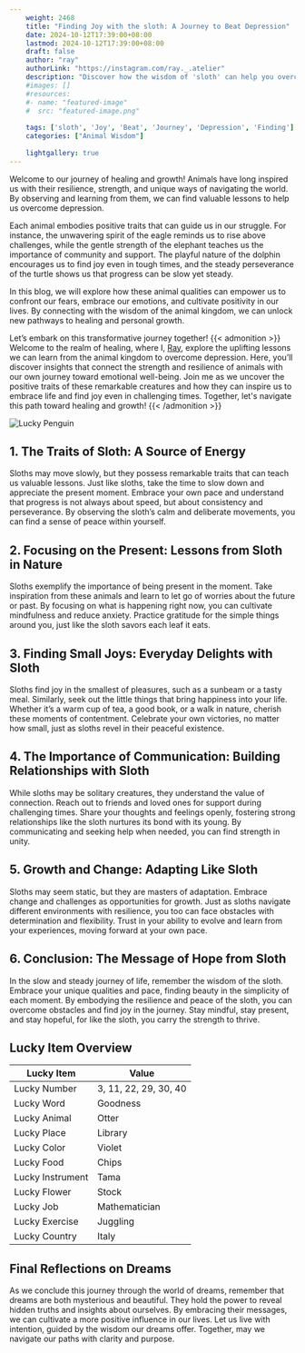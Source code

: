 ```yaml
---
    weight: 2468
    title: "Finding Joy with the sloth: A Journey to Beat Depression"  # Assuming 'title' column exists
    date: 2024-10-12T17:39:00+08:00
    lastmod: 2024-10-12T17:39:00+08:00
    draft: false
    author: "ray"
    authorLink: "https://instagram.com/ray._.atelier"
    description: "Discover how the wisdom of 'sloth' can help you overcome depression and find joy in your life journey."
    #images: []
    #resources:
    #- name: "featured-image"
    #  src: "featured-image.png"
    
    tags: ['sloth', 'Joy', 'Beat', 'Journey', 'Depression', 'Finding']
    categories: ["Animal Wisdom"]
    
    lightgallery: true
---
```

    
Welcome to our journey of healing and growth! Animals have long inspired us with their resilience, strength, and unique ways of navigating the world. By observing and learning from them, we can find valuable lessons to help us overcome depression.

Each animal embodies positive traits that can guide us in our struggle. For instance, the unwavering spirit of the eagle reminds us to rise above challenges, while the gentle strength of the elephant teaches us the importance of community and support. The playful nature of the dolphin encourages us to find joy even in tough times, and the steady perseverance of the turtle shows us that progress can be slow yet steady.

In this blog, we will explore how these animal qualities can empower us to confront our fears, embrace our emotions, and cultivate positivity in our lives. By connecting with the wisdom of the animal kingdom, we can unlock new pathways to healing and personal growth.

Let’s embark on this transformative journey together!
{{< admonition >}}
Welcome to the realm of healing, where I, [Ray](https://instagram.com/ray._.atelier), explore the uplifting lessons we can learn from the animal kingdom to overcome depression. Here, you’ll discover insights that connect the strength and resilience of animals with our own journey toward emotional well-being. Join me as we uncover the positive traits of these remarkable creatures and how they can inspire us to embrace life and find joy even in challenging times. Together, let's navigate this path toward healing and growth!
{{< /admonition >}}

![Lucky Penguin](https://cdn.pixabay.com/photo/2024/09/07/02/34/penguins-9028827_1280.jpg "Lucky Penguin")

## 1. The Traits of Sloth: A Source of Energy
Sloths may move slowly, but they possess remarkable traits that can teach us valuable lessons. Just like sloths, take the time to slow down and appreciate the present moment. Embrace your own pace and understand that progress is not always about speed, but about consistency and perseverance. By observing the sloth’s calm and deliberate movements, you can find a sense of peace within yourself.

## 2. Focusing on the Present: Lessons from Sloth in Nature
Sloths exemplify the importance of being present in the moment. Take inspiration from these animals and learn to let go of worries about the future or past. By focusing on what is happening right now, you can cultivate mindfulness and reduce anxiety. Practice gratitude for the simple things around you, just like the sloth savors each leaf it eats.

## 3. Finding Small Joys: Everyday Delights with Sloth
Sloths find joy in the smallest of pleasures, such as a sunbeam or a tasty meal. Similarly, seek out the little things that bring happiness into your life. Whether it’s a warm cup of tea, a good book, or a walk in nature, cherish these moments of contentment. Celebrate your own victories, no matter how small, just as sloths revel in their peaceful existence.

## 4. The Importance of Communication: Building Relationships with Sloth
While sloths may be solitary creatures, they understand the value of connection. Reach out to friends and loved ones for support during challenging times. Share your thoughts and feelings openly, fostering strong relationships like the sloth nurtures its bond with its young. By communicating and seeking help when needed, you can find strength in unity.

## 5. Growth and Change: Adapting Like Sloth
Sloths may seem static, but they are masters of adaptation. Embrace change and challenges as opportunities for growth. Just as sloths navigate different environments with resilience, you too can face obstacles with determination and flexibility. Trust in your ability to evolve and learn from your experiences, moving forward at your own pace.

## 6. Conclusion: The Message of Hope from Sloth 
In the slow and steady journey of life, remember the wisdom of the sloth. Embrace your unique qualities and pace, finding beauty in the simplicity of each moment. By embodying the resilience and peace of the sloth, you can overcome obstacles and find joy in the journey. Stay mindful, stay present, and stay hopeful, for like the sloth, you carry the strength to thrive.


## Lucky Item Overview
| Lucky Item          | Value              |
|---------------|--------------------|
| Lucky Number        | 3, 11, 22, 29, 30, 40  |
| Lucky Word          | Goodness |
| Lucky Animal        | Otter |
| Lucky Place         | Library     |
| Lucky Color         | Violet     |
| Lucky Food          | Chips      |
| Lucky Instrument    | Tama |
| Lucky Flower        | Stock    |
| Lucky Job           | Mathematician       |
| Lucky Exercise      | Juggling  |
| Lucky Country       | Italy    |


##  Final Reflections on Dreams

As we conclude this journey through the world of dreams, remember that dreams are both mysterious and beautiful. They hold the power to reveal hidden truths and insights about ourselves. By embracing their messages, we can cultivate a more positive influence in our lives. Let us live with intention, guided by the wisdom our dreams offer. Together, may we navigate our paths with clarity and purpose.
